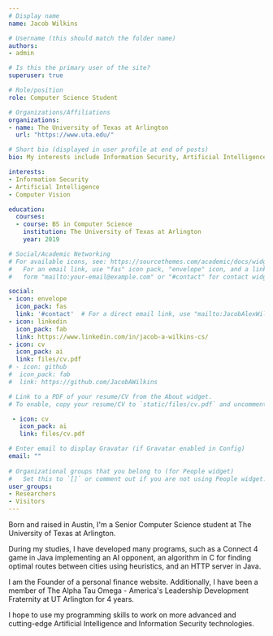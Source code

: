 ```yaml
---
# Display name
name: Jacob Wilkins

# Username (this should match the folder name)
authors:
- admin

# Is this the primary user of the site?
superuser: true

# Role/position
role: Computer Science Student

# Organizations/Affiliations
organizations:
- name: The University of Texas at Arlington
  url: "https://www.uta.edu/"

# Short bio (displayed in user profile at end of posts)
bio: My interests include Information Security, Artificial Intelligence, and Java Development.

interests:
- Information Security
- Artificial Intelligence
- Computer Vision

education:
  courses:
  - course: BS in Computer Science
    institution: The University of Texas at Arlington
    year: 2019

# Social/Academic Networking
# For available icons, see: https://sourcethemes.com/academic/docs/widgets/#icons
#   For an email link, use "fas" icon pack, "envelope" icon, and a link in the
#   form "mailto:your-email@example.com" or "#contact" for contact widget.

social:
- icon: envelope
  icon_pack: fas
  link: '#contact'  # For a direct email link, use "mailto:JacobAlexWilkins@gmail.com".
- icon: linkedin
  icon_pack: fab
  link: https://www.linkedin.com/in/jacob-a-wilkins-cs/
- icon: cv
  icon_pack: ai
  link: files/cv.pdf
# - icon: github
#  icon_pack: fab
#  link: https://github.com/JacobAWilkins

# Link to a PDF of your resume/CV from the About widget.
# To enable, copy your resume/CV to `static/files/cv.pdf` and uncomment the lines below.

 - icon: cv
   icon_pack: ai
   link: files/cv.pdf

# Enter email to display Gravatar (if Gravatar enabled in Config)
email: ""
  
# Organizational groups that you belong to (for People widget)
#   Set this to `[]` or comment out if you are not using People widget.  
user_groups:
- Researchers
- Visitors
---
```


Born and raised in Austin, I'm a Senior Computer Science student at The University of Texas at Arlington.

During my studies, I have developed many programs, such as a Connect 4 game in Java implementing an AI opponent, an algorithm in C for finding optimal routes between cities using heuristics, and an HTTP server in Java.

I am the Founder of a personal finance website. Additionally, I have been a member of The Alpha Tau Omega - America's Leadership Development Fraternity at UT Arlington for 4 years.

I hope to use my programming skills to work on more advanced and cutting-edge Artificial Intelligence and Information Security technologies. 
